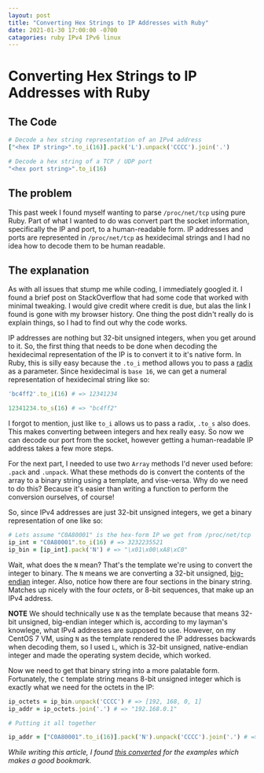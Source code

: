 ```yaml
---
layout: post
title: "Converting Hex Strings to IP Addresses with Ruby"
date: 2021-01-30 17:00:00 -0700
catagories: ruby IPv4 IPv6 linux
---
```


# Converting Hex Strings to IP Addresses with Ruby

## The Code

```ruby
# Decode a hex string representation of an IPv4 address
["<hex IP string>".to_i(16)].pack('L').unpack('CCCC').join('.')

# Decode a hex string of a TCP / UDP port
"<hex port string>".to_i(16)
```

## The problem

This past week I found myself wanting to parse `/proc/net/tcp` using pure Ruby. Part of what I
wanted to do was convert part the socket information, specifically the IP and port, to a
human-readable form. IP addresses and ports are represented in `/proc/net/tcp` as hexidecimal
strings and I had no idea how to decode them to be human readable.

## The explanation

As with all issues that stump me while coding, I immediately googled it. I found a brief post on
StackOverflow that had some code that worked with minimal tweaking. I would give credit where
credit is due, but alas the link I found is gone with my browser history. One thing the post 
didn't really do is explain things, so I had to find out why the code works.

IP addresses are nothing but 32-bit unsigned integers, when you get around to it. So, the first
thing that needs to be done when decoding the hexidecimal representation of the IP is to convert
it to it's native form. In Ruby, this is silly easy because the `.to_i` method allows you to pass
a [radix](https://en.wikipedia.org/wiki/Radix) as a parameter. Since hexidecimal is `base 16`,
we can get a numeral representation of hexidecimal string like so:

```ruby
'bc4ff2'.to_i(16) # => 12341234

12341234.to_s(16) # => "bc4ff2"
```

I forgot to mention, just like `to_i` allows us to pass a radix, `.to_s` also does. This makes
converting between integers and hex really easy. So now we can decode our port from the socket,
however getting a human-readable IP address takes a few more steps.

For the next part, I needed to use two `Array` methods I'd never used before: `.pack` and `.unpack`.
What these methods do is convert the contents of the array to a binary string using a template, and
vise-versa. Why do we need to do this? Because it's easier than writing a function to perform the
conversion ourselves, of course!

So, since IPv4 addresses are just 32-bit unsigned integers, we get a binary representation of one
like so:

```ruby
# Lets assume "C0A80001" is the hex-form IP we get from /proc/net/tcp
ip_int = "C0A80001".to_i(16) # => 3232235521
ip_bin = [ip_int].pack('N') # => "\x01\x00\xA8\xC0"
```

Wait, what does the `N` mean? That's the template we're using to convert the integer to binary. The
`N` means we are converting a 32-bit unsigned, [big-endian](https://en.wikipedia.org/wiki/Endianness) integer. Also, notice how there are
four sections in the binary string. Matches up nicely with the four *octets*, or 8-bit sequences,
that make up an IPv4 address.

**NOTE** We should technically use `N` as the template because that means 32-bit unsigned,
big-endian integer which is, according to my layman's knowlege, what IPv4 addresses are
supposed to use. However, on my CentOS 7 VM, using `N` as the template rendered the IP
addresses backwards when decoding them, so I used `L`, which is 32-bit unsigned, native-endian
integer and made the operating system decide, which worked.

Now we need to get that binary string into a more palatable form. Fortunately, the `C` template string
means 8-bit unsigned integer which is exactly what we need for the octets in the IP:

```ruby
ip_octets = ip_bin.unpack('CCCC') # => [192, 168, 0, 1]
ip_addr = ip_octets.join('.') # => "192.168.0.1"

# Putting it all together

ip_addr = ["C0A80001".to_i(16)].pack('N').unpack('CCCC').join('.') # => "192.168.0.1"
```

*While writing this article, I found [this converted](https://www.vultr.com/resources/ipv4-converter/) for the examples which makes a good bookmark.*